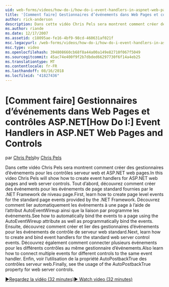```yaml
---
uid: web-forms/videos/how-do-i/how-do-i-event-handlers-in-aspnet-web-pages-and-controls
title: '[Comment faire] Gestionnaires d’événements dans Web Pages et contrôles ASP.NET | Microsoft Docs'
author: rick-anderson
description: Dans cette vidéo Chris Pels sera montrent comment créer des gestionnaires d’événements pour les contrôles serveur web et ASP.NET web pages. Tout d’abord, découvrez comment créer la page événements de niveau f...
ms.author: riande
ms.date: 12/17/2007
ms.assetid: c18095ae-fe16-4bf9-98cd-460631af021f
msc.legacyurl: /web-forms/videos/how-do-i/how-do-i-event-handlers-in-aspnet-web-pages-and-controls
msc.type: video
ms.openlocfilehash: 394808660cb68f8a44a00a149e82710f067f5049
ms.sourcegitcommit: 45ac74e400f9f2b7dbded66297730f6f14a4eb25
ms.translationtype: MT
ms.contentlocale: fr-FR
ms.lasthandoff: 08/16/2018
ms.locfileid: "41827436"
---
```

<a name="how-do-i-event-handlers-in-aspnet-web-pages-and-controls"></a><span data-ttu-id="ef08c-104">[Comment faire] Gestionnaires d’événements dans Web Pages et contrôles ASP.NET</span><span class="sxs-lookup"><span data-stu-id="ef08c-104">[How Do I:] Event Handlers in ASP.NET Web Pages and Controls</span></span>
====================
<span data-ttu-id="ef08c-105">par [Chris Pels](https://twitter.com/chrispels)</span><span class="sxs-lookup"><span data-stu-id="ef08c-105">by [Chris Pels](https://twitter.com/chrispels)</span></span>

<span data-ttu-id="ef08c-106">Dans cette vidéo Chris Pels sera montrent comment créer des gestionnaires d’événements pour les contrôles serveur web et ASP.NET web pages.</span><span class="sxs-lookup"><span data-stu-id="ef08c-106">In this video Chris Pels will show how to create event handlers for ASP.NET web pages and web server controls.</span></span> <span data-ttu-id="ef08c-107">Tout d’abord, découvrez comment créer des événements pour les événements de page standard fournies par le .NET Framework de niveau page.</span><span class="sxs-lookup"><span data-stu-id="ef08c-107">First, learn how to create page level events for the standard page events provided by the .NET Framework.</span></span> <span data-ttu-id="ef08c-108">Découvrez comment lier automatiquement les événements à une page à l’aide de l’attribut AutoEventWireup ainsi que la liaison par programme les événements.</span><span class="sxs-lookup"><span data-stu-id="ef08c-108">See how to automatically bind the events to a page using the AutoEventWireup attribute as well as programmatically bind the events.</span></span> <span data-ttu-id="ef08c-109">Ensuite, découvrez comment créer et lier des gestionnaires d’événements pour les événements de contrôle de serveur web standard.</span><span class="sxs-lookup"><span data-stu-id="ef08c-109">Next, learn how to create and bind event handlers for the standard web server control events.</span></span> <span data-ttu-id="ef08c-110">Découvrez également comment connecter plusieurs événements pour les différents contrôles au même gestionnaire d’événements.</span><span class="sxs-lookup"><span data-stu-id="ef08c-110">Also learn how to connect multiple events for different controls to the same event handler.</span></span> <span data-ttu-id="ef08c-111">Enfin, voir l’utilisation de la propriété AutoPostbackTrue des contrôles serveur web.</span><span class="sxs-lookup"><span data-stu-id="ef08c-111">Finally, see the usage of the AutoPostbackTrue property for web server controls.</span></span>

[<span data-ttu-id="ef08c-112">&#9654;Regardez la vidéo (32 minutes)</span><span class="sxs-lookup"><span data-stu-id="ef08c-112">&#9654; Watch video (32 minutes)</span></span>](https://channel9.msdn.com/Blogs/ASP-NET-Site-Videos/how-do-i-event-handlers-in-aspnet-web-pages-and-controls)
